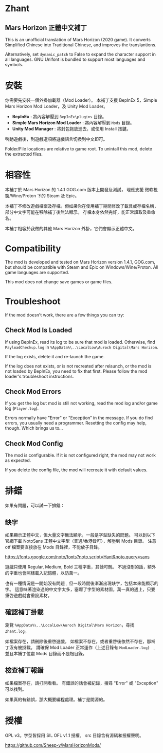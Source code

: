 # Zhant #
## Mars Horizon 正體中文補丁 ##

This is an unofficial translation of Mars Horizon (2020 game).
It converts Simplified Chinese into Traditional Chinese, and improves the translantions.

Alternatively, set `dynamic_patch` to False to expand the character support in all languages.
GNU Unifont is bundled to support most languages and symbols.


# 安裝 #

你需要先安裝一個外掛加載器（Mod Loader）。
本補丁支援 BepInEx 5，Simple Mars Horizon Mod Loader，及 Unity Mod Loader。

* **BepInEx** : 將內容解壓到 `BepInEx\plugins` 目錄。
* **Simple Mars Horizon Mod Loader** : 將內容解壓到 `Mods` 目錄。
* **Unity Mod Manager** : 將封包拖放進去，或使用 Install 按鍵。

啓動遊戲後，到遊戲選項將遊戲語言切換到中文即可。

Folder/File locations are relative to game root.
To unintall this mod, delete the extracted files.

# 相容性 #

本補丁於 Mars Horizon 的 1.4.1 GOG.com 版本上開發及測試，
理應支援 微軟視窗/Wine/Proton 下的 Steam 及 Epic。

本補丁不修改遊戲檔案及存檔。但如果你在使用補丁期間修改了載具或存檔名稱，部分中文字可能在移除補丁後無法顯示。
存檔本身依然完好，能正常讀取及重命名。

本補丁相容於我做的其他 Mars Horizon 外掛，它們會顯示正體中文。



# Compatibility #

The mod is developed and tested on Mars Horizon version 1.4.1, GOG.com,
but should be compatible with Steam and Epic on Windows/Wine/Proton.
All game languages are supported.

This mod does not change save games or game files.


# Troubleshoot #

If the mod doesn't work, there are a few things you can try:

## Check Mod Is Loaded

If using BepInEx, read its log to be sure that mod is loaded.
Otherwise, find `PayloadCheckup.log` in `%AppData%\..\LocalLow\Auroch Digital\Mars Horizon`.

If the log exists, delete it and re-launch the game.

If the log does not exists, or is not recreated after relaunch, or the mod is not loaded by BepInEx,
you need to fix that first.  Please follow the mod loader's troubleshoot instructions.

## Check Mod Errors

If you get the log but mod is still not working, read the mod log and/or game log (`Player.log`).

Errors normally have "Error" or "Exception" in the message.
If you do find errors, you usually need a programmer.
Resetting the config may help, though.  Which brings us to...

## Check Mod Config

The mod is configurable.  If it is not configured right, the mod may not work as expected.

If you delete the config file, the mod will recreate it with default values.


# 排錯 #

如果有問題，可以試一下排錯：

## 缺字 ##

如果顯示正體中文，但大量文字無法顯示，一般是字型缺失的問題。
可以到以下官網下載 NotoSans 正體中文字型（普通/香港皆可），解壓到 Mods 目錄。
注意 otf 檔案要直接放在 Mods 目錄裡，不能放子目錄。

https://fonts.google.com/noto/fonts?noto.script=Hant&noto.query=sans

遊戲只使用 Regular, Medium, Bold 三種字重，其餘可刪。
不過沒刪的話，額外的字重也會照樣載入記憶體，以防萬一。

也有一種情況是一開始沒有問題﹐但一段時間後漸漸出現缺字，包括本來能顯示的字。
這意味著渲染過的中文字太多，塞爆了字型的素材圖。萬一真的遇上，只要重啓遊戲就會重設素材。

## 確認補丁掛載 ##

瀏覽 `%AppData%\..\LocalLow\Auroch Digital\Mars Horizon`，尋找 `Zhant.log`。

如檔案存在，請刪除後重啓遊戲。
如檔案不存在，或者重啓後依然不存在，那補丁沒有被掛載。
請確保 Mod Loader 正常運作（上述目錄有 `ModLoader.log`）﹐並且本補丁位處 Mods 目錄而不是根目錄。

## 檢查補丁報錯 ##

如果檔案存在，請打開看看。
有錯誤的話會被紀錄，搜尋 "Error" 或 "Exception" 可以找到。

如果真的有錯誤，那大概要編程處理。補丁是開源的。


# 授權 #

GPL v3。字型皆採用 SIL OFL v1.1 授權。
src 目錄含有源碼和授權聲明。

https://github.com/Sheep-y/MarsHorizonMods/